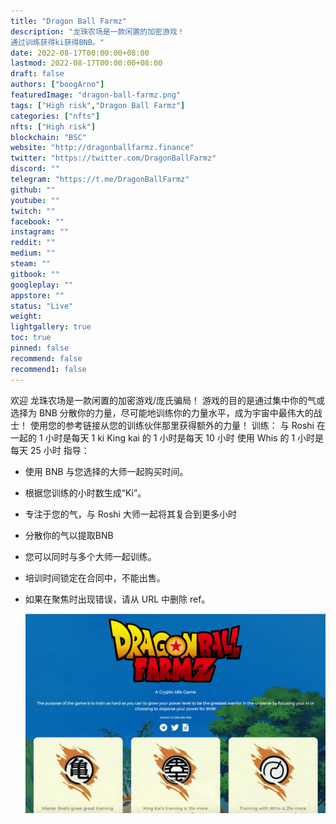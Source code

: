 ```yaml
---
title: "Dragon Ball Farmz"
description: "龙珠农场是一款闲置的加密游戏！
通过训练获得ki获得BNB。"
date: 2022-08-17T00:00:00+08:00
lastmod: 2022-08-17T00:00:00+08:00
draft: false
authors: ["boogArno"]
featuredImage: "dragon-ball-farmz.png"
tags: ["High risk","Dragon Ball Farmz"]
categories: ["nfts"]
nfts: ["High risk"]
blockchain: "BSC"
website: "http://dragonballfarmz.finance"
twitter: "https://twitter.com/DragonBallFarmz"
discord: ""
telegram: "https://t.me/DragonBallFarmz"
github: ""
youtube: ""
twitch: ""
facebook: ""
instagram: ""
reddit: ""
medium: ""
steam: ""
gitbook: ""
googleplay: ""
appstore: ""
status: "Live"
weight: 
lightgallery: true
toc: true
pinned: false
recommend: false
recommend1: false
---
```

 欢迎
龙珠农场是一款闲置的加密游戏/庞氏骗局！
游戏的目的是通过集中你的气或选择为 BNB 分散你的力量，尽可能地训练你的力量水平，成为宇宙中最伟大的战士！
使用您的参考链接从您的训练伙伴那里获得额外的力量！
训练：
与 Roshi 在一起的 1 小时是每天 1 ki
King kai 的 1 小时是每天 10 小时
使用 Whis 的 1 小时是每天 25 小时
指导：

- 使用 BNB 与您选择的大师一起购买时间。

- 根据您训练的小时数生成“Ki”。

- 专注于您的气，与 Roshi 大师一起将其复合到更多小时

- 分散你的气以提取BNB

- 您可以同时与多个大师一起训练。

- 培训时间锁定在合同中，不能出售。

- 如果在聚焦时出现错误，请从 URL 中删除 ref。

  ![dragonballfarmz-dapp-high-risk-bsc-image1_e9f812bf204d6a7da8b5a741dc49993c](dragonballfarmz-dapp-high-risk-bsc-image1_e9f812bf204d6a7da8b5a741dc49993c.png)